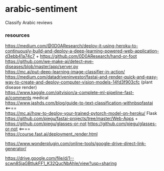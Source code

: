 # arabic-sentiment
Classify Arabic reviews

### resources 
https://medium.com/@0D0AResearch/deploy-it-using-heroku-to-continuously-build-and-deploy-a-deep-learning-powered-web-application-d3ebb41a74c7  + https://github.com/0D0AResearch/hand-or-foot   
https://github.com/we-make-ai/detect-eye-diseases/blob/master/app/server.py  
https://mc.ai/put-deep-learning-image-classifier-in-action/  
https://medium.com/datadriveninvestor/fastai-and-render-quick-and-easy-way-to-create-and-deploy-computer-vision-models-14fd3f903cfc (plant disease render)   
https://www.kaggle.com/qitvision/a-complete-ml-pipeline-fast-ai/comments   medical   
https://www.jashds.com/blog/guide-to-text-classification-withnbspfastai  <====   
https://mc.ai/how-to-deploy-your-trained-pytorch-model-on-heroku/  Flask  
https://github.com/piegu/fastai-projects/tree/master/Web-Apps + https://github.com/piegu/glasses-or-not https://github.com/piegu/glasses-or-not  <====  
https://course.fast.ai/deployment_render.html    

https://www.wonderplugin.com/online-tools/google-drive-direct-link-generator/   

https://drive.google.com/file/d/1--scwn8SjaGBtIukFF1_K32QucNbAhIe/view?usp=sharing  
